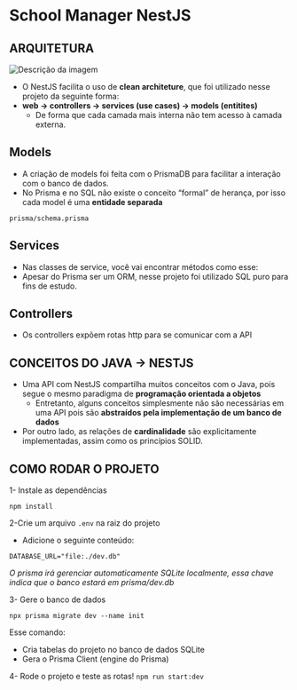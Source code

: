 # School Manager NestJS

## ARQUITETURA

![Descrição da imagem](https://miro.medium.com/v2/resize:fit:800/1*0R0r00uF1RyRFxkxo3HVDg.png)

- O NestJS facilita o uso de **clean architeture**, que foi utilizado nesse projeto da seguinte forma:
- **web → controllers → services (use cases) → models (entitites)**
    - De forma que cada camada mais interna não tem acesso à camada externa.

## Models

- A criação de models foi feita com o PrismaDB para facilitar a interação com o banco de dados.
- No Prisma e no SQL não existe o conceito “formal” de herança, por isso cada model é uma **entidade separada**

`prisma/schema.prisma`

## Services

- Nas classes de service, você vai encontrar métodos como esse:
- Apesar do Prisma ser um ORM, nesse projeto foi utilizado SQL puro para fins de estudo.

## Controllers

- Os controllers expõem rotas http para se comunicar com a API


## CONCEITOS DO JAVA → NESTJS

- Uma API com NestJS compartilha muitos conceitos com o Java, pois segue o mesmo paradigma de **programação orientada a objetos**
    - Entretanto, alguns conceitos simplesmente não são necessárias em uma API pois são **abstraídos pela implementação de um banco de dados**
- Por outro lado, as relações de **cardinalidade** são explicitamente implementadas, assim como os princípios SOLID.

## COMO RODAR O PROJETO

1- Instale as dependências

`npm install`

2-Crie um arquivo `.env` na raiz do projeto

- Adicione o seguinte conteúdo:

`DATABASE_URL="file:./dev.db"`

*O prisma irá gerenciar automaticamente SQLite localmente, essa chave indica que o banco estará em prisma/dev.db*

3- Gere o banco de dados 

`npx prisma migrate dev --name init`

Esse comando:

- Cria tabelas do projeto no banco de dados SQLite
- Gera o Prisma Client (engine do Prisma)

4- Rode o projeto e teste as rotas!
`npm run start:dev`